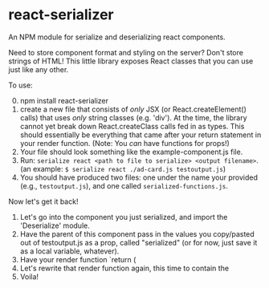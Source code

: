 # react-serializer

An NPM module for serialize and deserializing react components. 

Need to store component format and styling on the server? Don't store strings of 
HTML! This little library exposes React classes that you can use just 
like any other.

To use:

0. npm install react-serializer
1. create a new file that consists of *only* JSX (or React.createElement() calls) that uses *only* string classes (e.g. 'div'). At the time, the library cannot yet break down React.createClass calls fed in as types. This should essentially be everything that came after your return statement in your render function. (Note: You *can* have functions for props!)
2. Your file should look something like the example-component.js file.
3. Run: `serialize react <path to file to serialize> <output filename>`.
  (an example: `$ serialize react ./ad-card.js testoutput.js`)
4. You should have produced two files: one under the name your provided (e.g., `testoutput.js`), and one called `serialized-functions.js`.

Now let's get it back!

1. Let's go into the component you just serialized, and import the 'Deserialize' module.
2. Have the parent of this component pass in the values you copy/pasted out of testoutput.js as a prop, called "serialized" (or for now, just save it as a local variable, whatever).
3. Have your render function `return (<Deserialize serialized={this.props.serialized} />
4. Let's rewrite that render function again, this time to contain the 
5. Voila!
